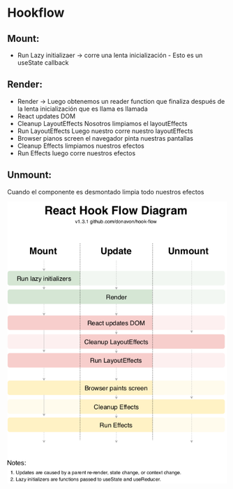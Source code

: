 # Hookflow

## Mount:

- Run Lazy initializaer -> corre una lenta inicialización - Esto es un useState callback

## Render:

- Render -> Luego obtenemos un reader function que finaliza después de la lenta inicialización que es llama es llamada
- React updates DOM
- Cleanup LayoutEffects Nosotros limpiamos el layoutEffects
- Run LayoutEffects Luego nuestro corre nuestro layoutEffects
- Browser pianos screen el navegador pinta nuestras pantallas
- Cleanup Effects limpiamos nuestros efectos
- Run Effects luego corre nuestros efectos

## Unmount:

Cuando el componente es desmontado limpia todo nuestros efectos

![hookflow](image/hookflow.png)
